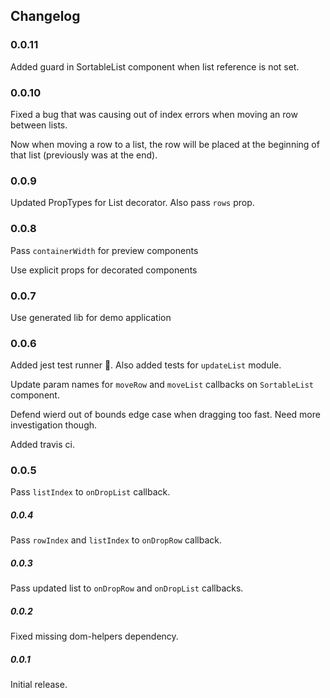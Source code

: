 Changelog
---------

### 0.0.11
Added guard in SortableList component when list reference is not set.

### 0.0.10
Fixed a bug that was causing out of index errors when moving an row between lists.

Now when moving a row to a list, the row will be placed at the beginning of that list (previously was at the end).

### 0.0.9
Updated PropTypes for List decorator. Also pass `rows` prop.

### 0.0.8
Pass `containerWidth` for preview components

Use explicit props for decorated components

### 0.0.7
Use generated lib for demo application

### 0.0.6
Added jest test runner :green_apple:. Also added tests for `updateList` module.

Update param names for `moveRow` and `moveList` callbacks on `SortableList` component.

Defend wierd out of bounds edge case when dragging too fast. Need more investigation though.

Added travis ci.

### 0.0.5
Pass `listIndex` to `onDropList` callback.

##### 0.0.4
Pass `rowIndex` and `listIndex` to `onDropRow` callback.

##### 0.0.3
Pass updated list to `onDropRow` and `onDropList` callbacks.

##### 0.0.2
Fixed missing dom-helpers dependency.

##### 0.0.1
Initial release.
